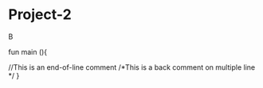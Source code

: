# Project-2
B

fun main (){

//This is an end-of-line comment
/*This is a back comment on multiple line */
}
